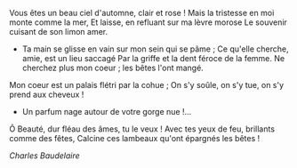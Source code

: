 Vous êtes un beau ciel d'automne, clair et rose !
Mais la tristesse en moi monte comme la mer,
Et laisse, en refluant sur ma lèvre morose
Le souvenir cuisant de son limon amer.

- Ta main se glisse en vain sur mon sein qui se pâme ;
  Ce qu'elle cherche, amie, est un lieu saccagé
  Par la griffe et la dent féroce de la femme.
  Ne cherchez plus mon coeur ; les bêtes l'ont mangé.

Mon coeur est un palais flétri par la cohue ;
On s'y soûle, on s'y tue, on s'y prend aux cheveux !

- Un parfum nage autour de votre gorge nue !...

Ô Beauté, dur fléau des âmes, tu le veux !
Avec tes yeux de feu, brillants comme des fêtes,
Calcine ces lambeaux qu'ont épargnés les bêtes !

_Charles Baudelaire_

